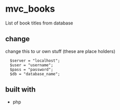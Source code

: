 # mvc_books
List of book titles from database

## change

change this to ur own stuff (these are place holders)

```sd
  $server = "localhost";
  $user = "username";
  $pass = "password";
  $db = "database_name";
```

## built with

- php
